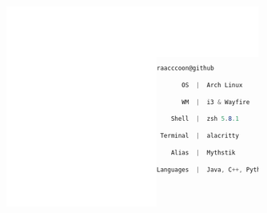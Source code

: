 <img align="center" src="header.svg" width="1000" height="100">

<img align="left" src="animation.svg" width="300" height="300">

```csharp                                    
raacccoon@github
         
       OS  |  Arch Linux
       
       WM  |  i3 & Wayfire
       
    Shell  |  zsh 5.8.1
    
 Terminal  |  alacritty
 
    Alias  |  Mythstik
    
Languages  |  Java, C++, Python, HTML, CSS, JavaScript, PHP, SQL    

```

